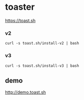 # toaster
https://toast.sh

### v2
```
curl -s toast.sh/install-v2 | bash
```

### v3
```
curl -s toast.sh/install-v3 | bash
```

## demo
http://demo.toast.sh
